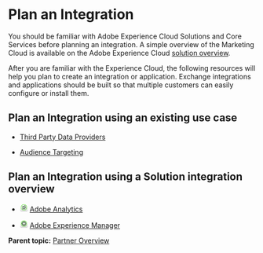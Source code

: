 # Plan an Integration

 

You should be familiar with Adobe Experience Cloud Solutions and Core Services before planning an integration. A simple overview of the Marketing Cloud is available on the Adobe Experience Cloud [solution overview](http://www.adobe.com/solutions/digital-marketing.html?promoid=KAUCL).

After you are familiar with the Experience Cloud, the following resources will help you plan to create an integration or application. Exchange integrations and applications should be built so that multiple customers can easily configure or install them.

## Plan an Integration using an existing use case

- [Third Party Data Providers](c_Adobe_Audience_Manager_Build.md#) 

- [Audience Targeting](c_Audience_Targeting.md#) 


## Plan an Integration using a Solution integration overview

- ![](graphics/mc_analytics_16.png) [Adobe Analytics](c_Adobe_Analytics_Build.md#) 

- ![](graphics/mc_experiencemanager_16.png) [Adobe Experience Manager](c_Adobe_Experience_Manager_Build.md#) 


**Parent topic:** [Partner Overview](c_Marketing_Cloud_Exchange.md)

